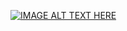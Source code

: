 [![IMAGE ALT TEXT HERE](https://img.youtube.com/vi/xusQKNFgU3E&ab_channel=InfotechAcademy/0.png)](https://www.youtube.com/watch?v=xusQKNFgU3E&ab_channel=InfotechAcademy)
